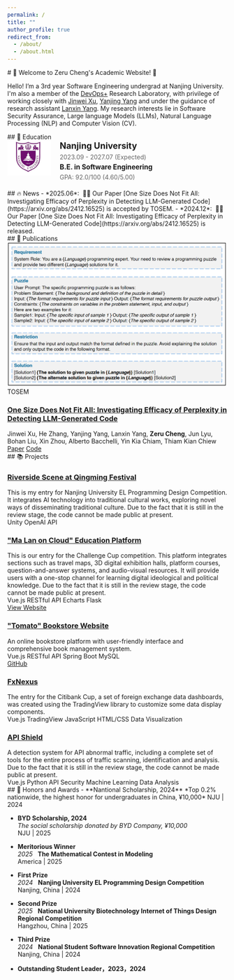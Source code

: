 ```yaml
---
permalink: /
title: ""
author_profile: true
redirect_from: 
  - /about/
  - /about.html
---
```


<div id="about"></div>
# 🎉 Welcome to Zeru Cheng's Academic Website! 🎉

Hello! I’m a 3rd year Software Engineering undergrad at Nanjing University. I'm also a member of the [DevOps+](https://softeng.nju.edu.cn/) Research Laboratory, with privilege of working closely with [Jinwei Xu](https://scholar.google.com/citations?user=9Ev8-qsAAAAJ&hl=zh-CN&oi=sra), [Yanjing Yang](https://scholar.google.com/citations?user=wAdyKuUAAAAJ&hl=zh-CN&oi=sra) and under the guidance of  research assistant [Lanxin Yang](https://scholar.google.com/citations?user=Y_S5nT4AAAAJ&hl=zh-CN&oi=sra). My research interests lie in Software Security Assurance, Large language Models (LLMs), Natural Language Processing (NLP) and Computer Vision (CV). 

<div id="education"></div>
## 📖 Education

<div style="display: flex; align-items: flex-start; margin-bottom: 20px;">
  <img src="/images/NJU-logo.png" alt="Nanjing University Logo" style="width: 100px; height: 80px; margin-right: 20px; flex-shrink: 0;">
  <div>
    <h3 style="margin: 0 0 5px 0; font-size: 1.4em;">Nanjing University</h3>
    <p style="margin: 0 0 5px 0; color: #666; font-size: 1em;">2023.09 - 2027.07 (Expected)</p>
    <p style="margin: 0 0 5px 0; font-weight: bold; font-size: 1.1em;">B.E. in Software Engineering</p>
    <p style="margin: 0; color: #666;">GPA: 92.0/100  (4.60/5.00)</p>
  </div>
</div>

<div id="news"></div>
## 🔥 News
- *2025.06*: &nbsp;🎉🎉 Our Paper [One Size Does Not Fit All: Investigating Efficacy of Perplexity in Detecting LLM-Generated Code](https://arxiv.org/abs/2412.16525) is accepted by TOSEM.
- *2024.12*: &nbsp;🎉🎉 Our Paper [One Size Does Not Fit All: Investigating Efficacy of Perplexity in Detecting LLM-Generated Code](https://arxiv.org/abs/2412.16525) is released.

<div id="publications"></div>
## 📝 Publications

<div class="publications-section">
  
  <div class="publication-item">
    <div class="publication-image">
      <img src="/images/publications/OneSize.png" alt="FlexPainter Preview" />
      <div class="publication-badge accepted">TOSEM</div>
    </div>
    <div class="publication-content">
      <h3 class="publication-title">
        <a href="https://arxiv.org/abs/2412.16525" target="_blank">One Size Does Not Fit All: Investigating Efficacy of Perplexity in Detecting LLM-Generated Code</a>
      </h3>
      <div class="publication-authors">
        Jinwei Xu, He Zhang, Yanjing Yang, Lanxin Yang, <strong>Zeru Cheng</strong>, Jun Lyu, Bohan Liu, Xin Zhou, Alberto Bacchelli, Yin Kia Chiam, Thiam Kian Chiew
      </div>
      <div class="publication-note">
        <!-- • *Equal contribution †Corresponding Author -->
      </div>
      <div class="publication-links">
        <a href="https://arxiv.org/abs/2412.16525" class="publication-link">Paper</a>
        <!-- <a href="#" class="publication-link">Project Page</a> -->
        <a href="https://figshare.com/s/9744107ba10cf75ea883" class="publication-link">Code</a>
      </div>
    </div>
  </div>
</div> 

<div id="projects"></div>
## 📚 Projects

<div class="publications-section">
  
  <div class="publication-item">
    <div class="publication-content" style="margin-left: 0;">
      <h3 class="publication-title">
        <a href="#-projects">Riverside Scene at Qingming Festival</a>
      </h3>
      <div class="publication-note">
        This is my entry for Nanjing University EL Programming Design Competition. It integrates AI technology into traditional cultural works, exploring novel ways of disseminating traditional culture. Due to the fact that it is still in the review stage, the code cannot be made public at present.
      </div>
      <div class="publication-tags">
        <span class="tag">Unity</span>
        <span class="tag">OpenAI API</span>
      </div>
      <div class="publication-links">
        <!-- <a href="#-projects" class="publication-link">GitHub</a> -->
      </div>
    </div>
  </div>

  <div class="publication-item">
    <div class="publication-content" style="margin-left: 0;">
      <h3 class="publication-title">
        <a href="https://www.yunshangmalan.online" target="_blank">"Ma Lan on Cloud" Education Platform</a>
      </h3>
      <div class="publication-note">
        This is our entry for the Challenge Cup competition. This platform integrates sections such as travel maps, 3D digital exhibition halls, platform courses, question-and-answer systems, and audio-visual resources. It will provide users with a one-stop channel for learning digital ideological and political knowledge. Due to the fact that it is still in the review stage, the code cannot be made public at present.
      </div>
      <div class="publication-tags">
        <span class="tag">Vue.js</span>
        <span class="tag">RESTful API</span>
        <span class="tag">Echarts</span>
        <span class="tag">Flask</span>
      </div>
      <div class="publication-links">
        <!-- <a href="https://github.com/Meiyuan-Zhu/2025-HuaQiFrontend" class="publication-link">GitHub</a> -->
        <a href="https://www.yunshangmalan.online" class="publication-link">View Website</a>
      </div>
    </div>
  </div>

  <div class="publication-item">
    <div class="publication-content" style="margin-left: 0;">
      <h3 class="publication-title">
        <a href="https://github.com/bbyuan/Tomato-BookStore-Frontend" target="_blank">"Tomato" Bookstore Website</a>
      </h3>
      <div class="publication-note">
        An online bookstore platform with user-friendly interface and comprehensive book management system.
      </div>
      <div class="publication-tags">
        <span class="tag">Vue.js</span>
        <span class="tag">RESTful API</span>
        <span class="tag">Spring Boot</span>
        <span class="tag">MySQL</span>
      </div>
      <div class="publication-links">
        <a href="https://github.com/bbyuan/Tomato-BookStore-Frontend" class="publication-link">GitHub</a>
      </div>
    </div>
  </div>

  <div class="publication-item">
    <div class="publication-content" style="margin-left: 0;">
      <h3 class="publication-title">
        <a href="#-projects" target="_blank">FxNexus</a>
      </h3>
      <div class="publication-note">
        The entry for the Citibank Cup, a set of foreign exchange data dashboards, was created using the TradingView library to customize some data display components.
      </div>
      <div class="publication-tags">
        <span class="tag">Vue.js</span>
        <span class="tag">TradingView</span>
        <span class="tag">JavaScript</span>
        <span class="tag">HTML/CSS</span>
        <span class="tag">Data Visualization</span>
      </div>
      <!-- <div class="publication-metadata">
        <span class="publication-date">2025年3月 - 2025年5月</span>
      </div> -->
      <div class="publication-links">
        <!-- <a href="#" class="publication-link">GitHub</a> -->
      </div>
    </div>
  </div>

  <div class="publication-item">
    <div class="publication-content" style="margin-left: 0;">
      <h3 class="publication-title">
        <a href="#-projects" target="_blank">API Shield</a>
      </h3>
      <div class="publication-note">
        A detection system for API abnormal traffic, including a complete set of tools for the entire process of traffic scanning, identification and analysis. Due to the fact that it is still in the review stage, the code cannot be made public at present.
      </div>
      <div class="publication-tags">
        <span class="tag">Vue.js</span>
        <span class="tag">Python</span>
        <span class="tag">API Security</span>
        <span class="tag">Machine Learning</span>
        <span class="tag">Data Analysis</span>
      </div>
      <div class="publication-links">
        <!-- <a href="#" class="publication-link">GitHub</a> -->
      </div>
    </div>
  </div>
</div>

<div id="honors-and-awards"></div>
## 🏅 Honors and Awards
- **Nantional Scholarship, 2024**  
  *Top 0.2% nationwide, the highest honor for undergraduates in China, ¥10,000*  
  NJU | 2024

- **BYD Scholarship, 2024**  
  *The social scholarship donated by BYD Company, ¥10,000*  
  NJU | 2025

- **Meritorious Winner**  
  *2025* &nbsp; **The Mathematical Contest in Modeling**  
  America | 2025

- **First Prize**  
  *2024* &nbsp; **Nanjing University EL Programming Design Competition**  
  Nanjing, China | 2024

- **Second Prize**  
  *2025* &nbsp; **National University Biotechnology Internet of Things Design Regional Competition**  
  Hangzhou, China | 2025
	
- **Third Prize**  
  *2024* &nbsp; **National Student Software Innovation Regional Competition**  
  Nanjing, China | 2024

- **Outstanding Student Leader，2023，2024**



